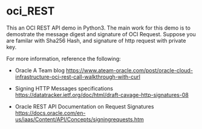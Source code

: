 # oci_REST
This an OCI REST API demo in Python3.
The main work for this demo is to demostrate the message digest and signature of OCI Request.
Suppose you are familar with Sha256 Hash, and signature of http request with private key.

For more information, reference the following:

+ Oracle A Team blog
https://www.ateam-oracle.com/post/oracle-cloud-infrastructure-oci-rest-call-walkthrough-with-curl

+ Signing HTTP Messages specifications
https://datatracker.ietf.org/doc/html/draft-cavage-http-signatures-08

+ Oracle REST API Documentation on Request Signatures
https://docs.oracle.com/en-us/iaas/Content/API/Concepts/signingrequests.htm
